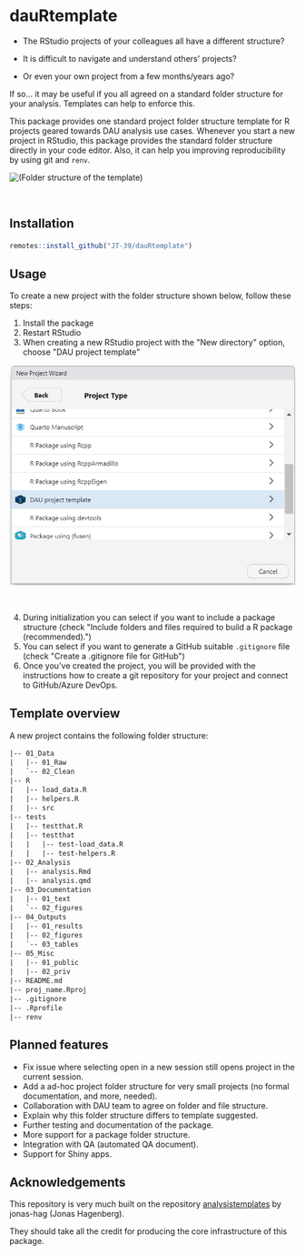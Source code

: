 # dauRtemplate <img src="man/figures/logo.png" align="right" height="139" alt="" />

- The RStudio projects of your colleagues all have a different structure? 

- It is  difficult to navigate and understand others' projects?

- Or even your own project from a few months/years ago? 

If so... it may be useful if you all agreed on a standard folder structure for
your analysis.
Templates can help to enforce this. 

This package provides one standard project folder structure template for 
R projects geared towards DAU analysis use cases.
Whenever you start a new project in RStudio, this package provides the standard
folder structure directly in your code editor.
Also, it can help you improving reproducibility by using git and `renv`.

![(Folder structure of the template)](man/figures/overview_folder_structure.png)

<br>

## Installation

``` r
remotes::install_github("JT-39/dauRtemplate")
```

## Usage

To create a new project with the folder structure shown below, follow these 
steps:

1.  Install the package
2.  Restart RStudio
3.  When creating a new RStudio project with the "New directory" option,
choose "DAU project template"

![(RStudio Project Wizard showing the "DAU project template" option)](man/figures/project_wizard_with_template.png)

<br>    

4.  During initialization you can select if you want to include a package 
structure (check "Include folders and files required to build a R package 
(recommended).")
5.  You can select if you want to generate a GitHub suitable `.gitignore` file
(check "Create a .gitignore file for GitHub")
7.  Once you've created the project, you will be provided with the instructions 
how to create a git repository for your project and connect to GitHub/Azure
DevOps.

## Template overview

A new project contains the following folder structure:

```
|-- 01_Data
|   |-- 01_Raw
|   `-- 02_Clean
|-- R
|   |-- load_data.R
|   |-- helpers.R
|   |-- src
|-- tests
|   |-- testthat.R
|   |-- testthat
|   |   |-- test-load_data.R
|   |   |-- test-helpers.R
|-- 02_Analysis
|   |-- analysis.Rmd
|   |-- analysis.qmd
|-- 03_Documentation
|   |-- 01_text
|   `-- 02_figures
|-- 04_Outputs
|   |-- 01_results              
|   |-- 02_figures              
|   `-- 03_tables    
|-- 05_Misc
|   |-- 01_public              
|   |-- 02_priv
|-- README.md
|-- proj_name.Rproj
|-- .gitignore
|-- .Rprofile
|-- renv                        
```

## Planned features

- Fix issue where selecting open in a new session still opens project in the
current session.
- Add a ad-hoc project folder structure for very small projects
(no formal documentation, and more, needed).
- Collaboration with DAU team to agree on folder and file structure.
- Explain why this folder structure differs to template suggested.
- Further testing and documentation of the package.
- More support for a package folder structure.
- Integration with QA (automated QA document).
- Support for Shiny apps.


## Acknowledgements

This repository is very much built on the repository 
<a href="https://github.com/jonas-hag/analysistemplates"
target="_blank">analysistemplates</a>
by jonas-hag (Jonas Hagenberg).

They should take all the credit for producing the core infrastructure of this
package.